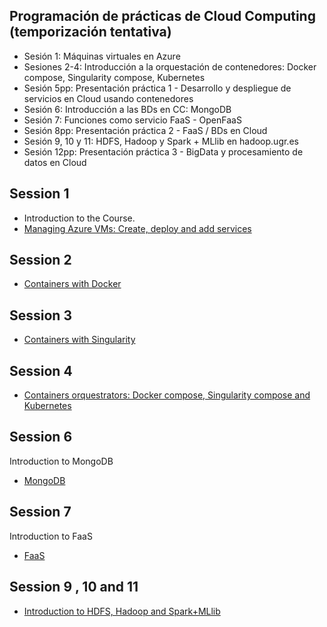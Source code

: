 ## Programación de prácticas de Cloud Computing (temporización tentativa)

- Sesión 1: Máquinas virtuales en Azure
- Sesiones 2-4: Introducción a la orquestación de contenedores: Docker compose, Singularity compose, Kubernetes 
- Sesión 5pp: Presentación práctica 1 - Desarrollo y despliegue de servicios en Cloud usando contenedores
- Sesión 6: Introducción a las BDs en CC: MongoDB
- Sesión 7: Funciones como servicio FaaS - OpenFaaS 
- Sesión 8pp: Presentación práctica 2 - FaaS / BDs en Cloud
- Sesión 9, 10 y 11: HDFS, Hadoop y Spark + MLlib  en hadoop.ugr.es
- Sesión 12pp: Presentación práctica 3 - BigData y procesamiento de datos en Cloud 



## Session 1

- Introduction to the Course. 
- [Managing Azure VMs: Create, deploy and add services](./session1/README.md)


## Session 2

- [Containers with Docker](./session2/README.md#session-2-docker)


## Session 3

- [Containers with Singularity](./session3/README.md)

## Session 4 

- [Containers orquestrators: Docker compose, Singularity compose and Kubernetes ](./session4/README.md)


## Session 6

Introduction to MongoDB

- [MongoDB](./session6/README.md)

## Session 7

Introduction to FaaS

- [FaaS](./session7/README.md)

## Session 9 , 10 and 11

- [Introduction to HDFS, Hadoop and Spark+MLlib](./session9/README.md)

